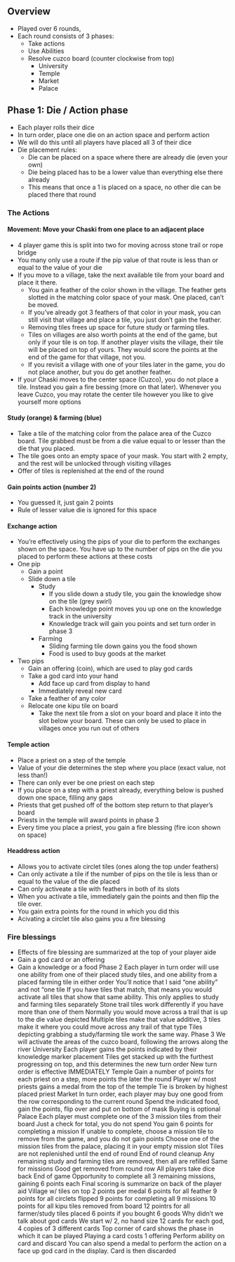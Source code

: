 ## Overview

- Played over 6 rounds, 
- Each round consists of 3 phases:
    - Take actions
    - Use Abilities
    - Resolve cuzco board (counter clockwise from top)
        - University
        - Temple
        - Market
        - Palace


## Phase 1: Die / Action phase

- Each player rolls their dice
- In turn order, place one die on an action space and perform action
- We will do this until all players have placed all 3 of their dice
- Die placement rules:
    - Die can be placed on a space where there are already die (even your own)
    - Die being placed has to be a lower value than everything else there already
    - This means that once a 1 is placed on a space, no other die can be placed there that round

### The Actions

#### Movement: Move your Chaski from one place to an adjacent place

- 4 player game this is split into two for moving across stone trail or rope bridge
- You many only use a route if the pip value of that route is less than or equal to the value of your die
- If you move to a village, take the next available tile from your board and place it there. 
    - You gain a feather of the color shown in the village. The feather gets slotted in the matching color space of your mask. One placed, can’t be moved. 
    - If you’ve already got 3 feathers of that color in your mask, you can still visit that village and place a tile, you just don’t gain the feather.
    - Removing tiles frees up space for future study or farming tiles.
    - Tiles on villages are also worth points at the end of the game, but only if your tile is on top. If another player visits the village, their tile will be placed on top of yours. They would score the points at the end of the game for that village, not you.
    - If you revisit a village with one of your tiles later in the game, you do not place another, but you do get another feather.
- If your Chaski moves to the center space (Cuzco), you do not place a tile. Instead you gain a fire bessing (more on that later). Whenever you leave Cuzco, you may rotate the center tile however you like to give yourself more options

#### Study (orange) & farming (blue)

- Take a tile of the matching color from the palace area of the Cuzco board. Tile grabbed must be from a die value equal to or lesser than the die that you placed.
- The tile goes onto an empty space of your mask. You start with 2 empty, and the rest will be unlocked through visiting villages
- Offer of tiles is replenished at the end of the round

#### Gain points action (number 2)

- You guessed it, just gain 2 points
- Rule of lesser value die is ignored for this space

#### Exchange action

- You’re effectively using the pips of your die to perform the exchanges shown on the space. You have up to the number of pips on the die you placed to perform these actions at these costs
- One pip
    - Gain a point
    - Slide down a tile
        - Study
            - If you slide down a study tile, you gain the knowledge show on the tile (grey swirl)
            - Each knowledge point moves you up one on the knowledge track in the university
            - Knowledge track will gain you points and set turn order in phase 3
        - Farming
            - Sliding farming tile down gains you the food shown
            - Food is used to buy goods at the market
- Two pips
    - Gain an offering (coin), which are used to play god cards
    - Take a god card into your hand
        - Add face up card from display to hand
        - Immediately reveal new card
    - Take a feather of any color
    - Relocate one kipu tile on board
        - Take the next tile from a slot on your board and place it into the slot below your board. These can only be used to place in villages once you run out of others

#### Temple action

- Place a priest on a step of the temple
- Value of your die determines the step where you place (exact value, not less than!)
- There can only ever be one priest on each step
- If you place on a step with a priest already, everything below is pushed down one space, filling any gaps
- Priests that get pushed off of the bottom step return to that player’s board
- Priests in the temple will award points in phase 3
- Every time you place a priest, you gain a fire blessing (fire icon shown on space)

#### Headdress action

- Allows you to activate circlet tiles (ones along the top under feathers)
- Can only activate a tile if the number of pips on the tile is less than or equal to the value of the die placed
- Can only activeate a tile with feathers in both of its slots
- When you activate a tile, immediately gain the points and then flip the tile over.
- You gain extra points for the round in which you did this
- Acivating a circlet tile also gains you a fire blessing

### Fire blessings

- Effects of fire blessing are summarized at the top of your player aide
- Gain a god card or an offering
- Gain a knowledge or a food
Phase 2
Each player in turn order will use one ability from one of their placed study tiles, and one ability from a placed farming tile in either order
You’ll notice that I said “one ability” and not “one tile
If you have tiles that match, that means you would activate all tiles that show that same ability. This only applies to study and farming tiles separately
Stone trail tiles work differently if you have more than one of them
Normally you would move across a trail that is up to the die value depicted
Multiple tiles make that value additive, 3 tiles make it where you could move across any trail of that type
Tiles depicting grabbing a study/farming tile work the same way.
Phase 3
We will activate the areas of the cuzco board, following the arrows along the river
University
Each player gains the points indicated by their knowledge marker placement
Tiles get stacked up with the furthest progressing on top, and this determines the new turn order
New turn order is effective IMMEDIATELY
Temple
Gain a number of points for each priest on a step, more points the later the round
Player w/ most priests gains a medal from the top of the temple
Tie is broken by highest placed priest
Market
In turn order, each player may buy one good from the row corresponding to the current round
Spend the indicated food, gain the points, flip over and put on bottom of mask
Buying is optional
Palace
Each player must complete one of the 3 mission tiles from their board
Just a check for total, you do not spend
You gain 6 points for completing a mission
If unable to complete, choose a mission tile to remove from the game, and you do not gain points
Choose one of the mission tiles from the palace, placing it in your empty mission slot
Tiles are not replenished until the end of round
End of round cleanup
Any remaining study and farming tiles are removed, then all are refilled
Same for missions
Good get removed from round row
All players take dice back
End of game
Opportunity to complete all 3 remaining missions, gaining 6 points each
Final scoring is summarize on back of the player aid
Village w/ tiles on top
2 points per medal
6 points for all feather
9 points for all circlets flipped
9 points for completing all 9 missions
10 points for all kipu tiles removed from board
12 pointrs for all farmer/study tiles placed
6 points if you bought 6 goods
Why didn’t we talk about god cards
We start w/ 2, no hand size
12 cards for each god, 4 copies of 3 different cards 
Top corner of card shows the phase in which it can be played
Playing a card costs 1 offering
Perform ability on card and discard
You can also spend a medal to perform the action on a face up god card in the display. Card is then discarded
